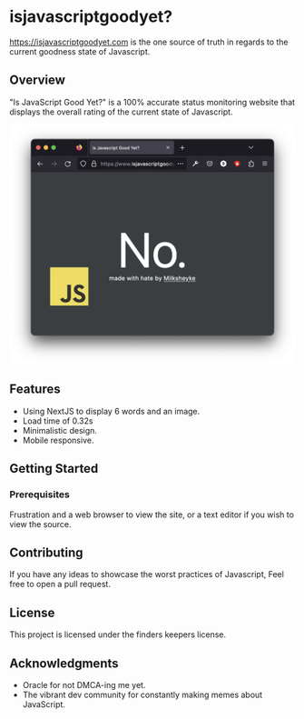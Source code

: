 # isjavascriptgoodyet?

https://isjavascriptgoodyet.com is the one source of truth in regards to the current goodness state of Javascript.

## Overview

"Is JavaScript Good Yet?" is a 100% accurate status monitoring website that displays the overall rating of the current state of Javascript.

![Screenshot of the website showing just the word 'No'](Screenshot.png)

## Features

- Using NextJS to display 6 words and an image.
- Load time of 0.32s
- Minimalistic design.
- Mobile responsive.

## Getting Started

### Prerequisites

Frustration and a web browser to view the site, or a text editor if you wish to view the source.

## Contributing

If you have any ideas to showcase the worst practices of Javascript, Feel free to open a pull request.

## License

This project is licensed under the finders keepers license. 

## Acknowledgments

- Oracle for not DMCA-ing me yet.
- The vibrant dev community for constantly making memes about JavaScript.